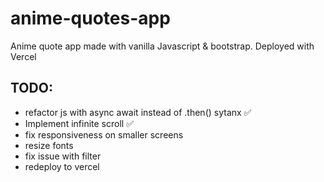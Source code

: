# anime-quotes-app
Anime quote app made with vanilla Javascript &amp; bootstrap. Deployed with Vercel


## TODO: 
   * refactor js with async await instead of .then() sytanx ✅
  * Implement infinite scroll  ✅
  * fix responsiveness on smaller screens  
  * resize fonts 
  * fix issue with filter 
  * redeploy to vercel 
